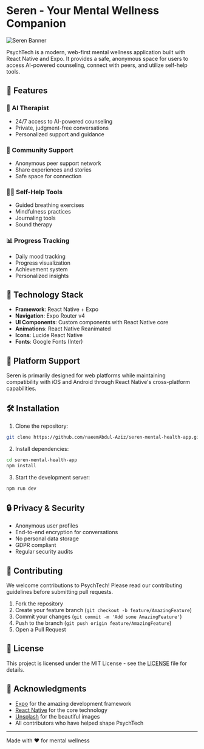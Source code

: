 # Seren - Your Mental Wellness Companion

![Seren Banner](https://images.unsplash.com/photo-1506126613408-eca07ce68773?q=80&w=2502&auto=format&fit=crop)

PsychTech is a modern, web-first mental wellness application built with React Native and Expo. It provides a safe, anonymous space for users to access AI-powered counseling, connect with peers, and utilize self-help tools.

## 🌟 Features

### 🤖 AI Therapist
- 24/7 access to AI-powered counseling
- Private, judgment-free conversations
- Personalized support and guidance

### 👥 Community Support
- Anonymous peer support network
- Share experiences and stories
- Safe space for connection

### 🧘‍♀️ Self-Help Tools
- Guided breathing exercises
- Mindfulness practices
- Journaling tools
- Sound therapy

### 📊 Progress Tracking
- Daily mood tracking
- Progress visualization
- Achievement system
- Personalized insights

## 🚀 Technology Stack

- **Framework**: React Native + Expo
- **Navigation**: Expo Router v4
- **UI Components**: Custom components with React Native core
- **Animations**: React Native Reanimated
- **Icons**: Lucide React Native
- **Fonts**: Google Fonts (Inter)

## 📱 Platform Support

Seren is primarily designed for web platforms while maintaining compatibility with iOS and Android through React Native's cross-platform capabilities.

## 🛠️ Installation

1. Clone the repository:
```bash
git clone https://github.com/naeemAbdul-Aziz/seren-mental-health-app.git
```

2. Install dependencies:
```bash
cd seren-mental-health-app
npm install
```

3. Start the development server:
```bash
npm run dev
```

## 🔒 Privacy & Security

- Anonymous user profiles
- End-to-end encryption for conversations
- No personal data storage
- GDPR compliant
- Regular security audits

## 🤝 Contributing

We welcome contributions to PsychTech! Please read our contributing guidelines before submitting pull requests.

1. Fork the repository
2. Create your feature branch (`git checkout -b feature/AmazingFeature`)
3. Commit your changes (`git commit -m 'Add some AmazingFeature'`)
4. Push to the branch (`git push origin feature/AmazingFeature`)
5. Open a Pull Request

## 📄 License

This project is licensed under the MIT License - see the [LICENSE](LICENSE) file for details.

## 🙏 Acknowledgments

- [Expo](https://expo.dev/) for the amazing development framework
- [React Native](https://reactnative.dev/) for the core technology
- [Unsplash](https://unsplash.com/) for the beautiful images
- All contributors who have helped shape PsychTech

---

Made with ❤️ for mental wellness
